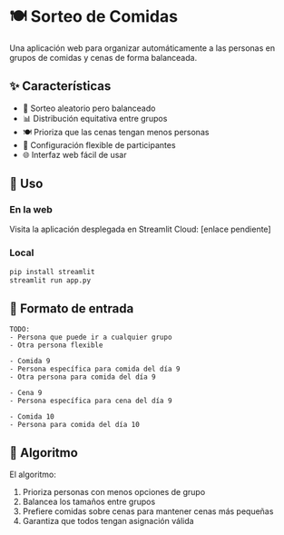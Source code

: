 # 🍽️ Sorteo de Comidas

Una aplicación web para organizar automáticamente a las personas en grupos de comidas y cenas de forma balanceada.

## ✨ Características

- 🎲 Sorteo aleatorio pero balanceado
- 📊 Distribución equitativa entre grupos
- 🍽️ Prioriza que las cenas tengan menos personas
- 🔧 Configuración flexible de participantes
- 🌐 Interfaz web fácil de usar

## 🚀 Uso

### En la web
Visita la aplicación desplegada en Streamlit Cloud: [enlace pendiente]

### Local
```bash
pip install streamlit
streamlit run app.py
```

## 📝 Formato de entrada

```
TODO:
- Persona que puede ir a cualquier grupo
- Otra persona flexible

- Comida 9
- Persona específica para comida del día 9
- Otra persona para comida del día 9

- Cena 9
- Persona específica para cena del día 9

- Comida 10
- Persona para comida del día 10
```

## 🎯 Algoritmo

El algoritmo:
1. Prioriza personas con menos opciones de grupo
2. Balancea los tamaños entre grupos
3. Prefiere comidas sobre cenas para mantener cenas más pequeñas
4. Garantiza que todos tengan asignación válida